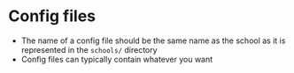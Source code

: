 # Config files
- The name of a config file should be the same name as the school as it is represented in the `schools/` directory
- Config files can typically contain whatever you want